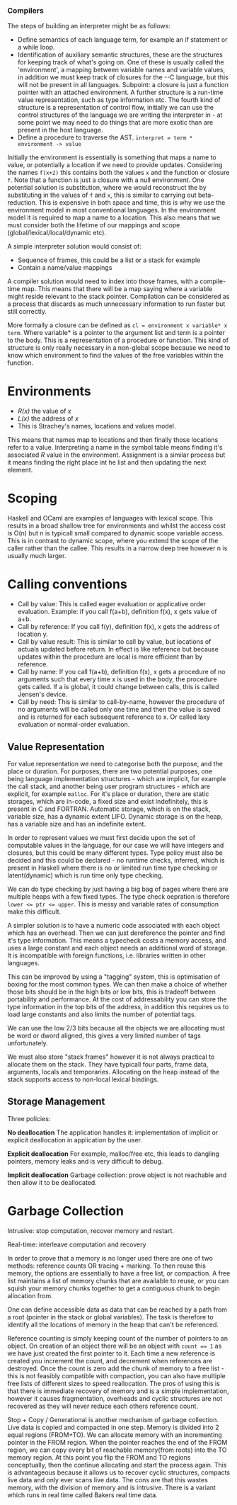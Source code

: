 ### Compilers

The steps of building an interpreter might be as follows:

  - Define semantics of each language term, for example an if statement or a while loop.
  - Identification of auxiliary semantic structures, these are the structures for keeping track of what's going on. One of these is usually called the 'environment', a mapping between variable names and variable values, in addition we must keep track of closures for the --C language, but this will not be present in all languages. Subpoint: a closure is just a function pointer with an attached environment. A further structure is a run-time value representation, such as type information etc. The fourth kind of structure is a representation of control flow, initially we can use the control structures of the language we are writing the interpreter in - at some point we may need to do things that are more exotic than are present in the host language.
  - Define a procedure to traverse the AST. `interpret = term * environment -> value`

Initially the environment is essentially is something that maps a name to value, or potentially a location if we need to provide updates. Considering the names `f(x+2)` this contains both the values `x` and the function or closure `f`. Note that a function is just a closure with a null environment. One potential solution is substitution, where we would reconstruct the by substituting in the values of `f` and `x`, this is similar to carrying out beta-reduction. This is expensive in both space and time, this is why we use the environment model in most conventional languages. In the environment model it is required to map a name to a location. This also means that we must consider both the lifetime of our mappings and scope (global/lexical/local/dynamic etc).

A simple interpreter solution would consist of:

  - Sequence of frames, this could be a list or a stack for example
  - Contain a name/value mappings

A compiler solution would need to index into those frames, with a compile-time map. This means that there will be a map saying where a variable might reside relevant to the stack pointer. Compilation can be considered as a process that discards as much unnecessary information to run faster but still correctly.

More formally a closure can be defined as `cl = environment x variable* x term`. Where variable* is a pointer to the argument list and term is a pointer to the body. This is a representation of a procedure or function. This kind of structure is only really necessary in a non-global scope because we need to know which environment to find the values of the free variables within the function.

# Environments

 - *R(x)* the value of *x*
 - *L(x)* the address of *x*
 - This is Strachey's names, locations and values model.

This means that names map to locations and then finally those locations refer to a value. Interpreting a name in the symbol table means finding it's associated *R* value in the environment. Assignment is a similar process but it means finding the right place int he list and then updating the next element.

# Scoping

Haskell and OCaml are examples of languages with lexical scope. This results in a broad shallow tree for environments and whilst the access cost is O(n) but n is typicall small compared to dynamic scope variable access. This is in contrast to dynamic scope, where you extend the scope of the caller rather than the callee. This results in a narrow deep tree however n is usually much larger.

# Calling conventions

  - Call by value: This is called eager evaluation or applicative order evaluation. Example: if you call f(a+b), definition f(x), x gets value of a+b.
  - Call by reference: If you call f(y), definition f(x), x gets the address of location y.
  - Call by value result: This is similar to call by value, but locations of actuals updated before return. In effect is like reference but because updates within the procedure are local is more efficient than by reference.
  - Call by name: If you call f(a+b), definition f(x), x gets a procedure of no arguments such that every time x is used in the body, the procedure gets called. If a is global, it could change between calls, this is called Jensen's device.
  - Call by need: This is similar to call-by-name, however the procedure of no arguments will be called only one time and then the value is saved and is returned for each subsequent reference to x. Or called laxy evaluation or normal-order evaluation.

## Value Representation

For value representation we need to categorise both the purpose, and the place or duration. For purposes, there are two potential purposes, one being language implementation structures - which are implicit, for example the call stack, and another being user program structures - which are explicit, for example `malloc`. For it's place or duration, there are static storages, which are in-code, a fixed size and exist indefinitely, this is present in C and FORTRAN. Automatic storage, which is on the stack, variable size, has a dynamic extent LIFO. Dynamic storage is on the heap, has a variable size and has an indefinite extent.

In order to represent values we must first decide upon the set of computable values in the language, for our case we will have integers and closures, but this could be many different types. Type policy must also be decided and this could be declared - no runtime checks, inferred, which is present in Haskell where there is no or limited run time type checking or latent(dynamic) which is run time only type checking.

We can do type checking by just having a big bag of pages where there are multiple heaps with a few fixed types. The type check oepration is therefore `lower <= ptr <= upper`. This is messy and variable rates of consumption make this difficult.

A simpler solution is to have a numeric code associated with each object which has an overhead. Then we can just dereference the pointer and find it's type information. This means a typecheck costs a memory access, and uses a large constant and each object needs an additional word of storage. It is incompatible with foreign functions, i.e. libraries written in other languages.

This can be improved by using a "tagging" system, this is optimisation of boxing for the most common types. We can then make a choice of whether those bits should be in the high bits or low bits, this is tradeoff between portability and performance. At the cost of addressability you can store the type information in the top bits of the address, in addition this requires us to load large constants and also limits the number of potential tags. 

We can use the low 2/3 bits because all the objects we are allocating must be word or dword aligned, this gives a very limited number of tags unfortunately.

We must also store "stack frames" however it is not always practical to allocate them on the stack. They have typicall four parts, frame data, arguments, locals and temporaries. Allocating on the heap instead of the stack supports access to non-local lexical bindings.

## Storage Management

Three policies:

**No deallocation**
The application handles it: implementation of implicit or explicit deallocation in application by the user.

**Explicit deallocation**
For example, malloc/free etc, this leads to dangling pointers, memory leaks and is very difficult to debug.

**Implicit deallocation**
Garbage collection: prove object is not reachable and then allow it to be deallocated.

# Garbage Collection

Intrusive: stop computation, recover memory and restart.

Real-time: interleave computation and recovery

In order to prove that a memory is no longer used there are one of two methods: reference counts OR tracing + marking. To then reuse this memory, the options are essentially to have a free list, or compaction. A free list maintains a list of memory chunks that are available to reuse, or you can squish your memory chunks together to get a contiguous chunk to begin allocation from. 

One can define accessible data as data that can be reached by a path from a root (pointer in the stack or global variables). The task is therefore to identify all the locations of memory in the heap that can't be referenced.

Reference counting is simply keeping count of the number of pointers to an object. On creation of an object there will be an object with `count == 1` as we have just created the first pointer to it. Each time a new reference is created you increment the count, and decrement when references are destroyed. Once the count is zero add the chunk of memory to a free list - this is not feasibly compatible with compaction, you can also have multiple free lists of different sizes to speed reallocation. The pros of using this is that there is immediate recovery of memory and is a simple implementation, however it causes fragmentation, overheads and cyclic structures are not recovered as they will never reduce each others reference count.

Stop + Copy / Generational is another mechanism of garbage collection. Live data is copied and compacted in one step. Memory is divided into 2 equal regions (FROM+TO). We can allocate memory with an incrementing pointer in the FROM region. When the pointer reaches the end of the FROM region, we can copy every bit of reachable memory(from roots) into the TO memory region. At this point you flip the FROM and TO regions conceptually, then the continue allocating and start the process again. This is advantageous because it allows us to recover cyclic structures, compacts live data and only ever scans live data. The cons are that this wastes memory, with the division of memory and is intrusive. There is a variant which runs in real time called Bakers real time data.
